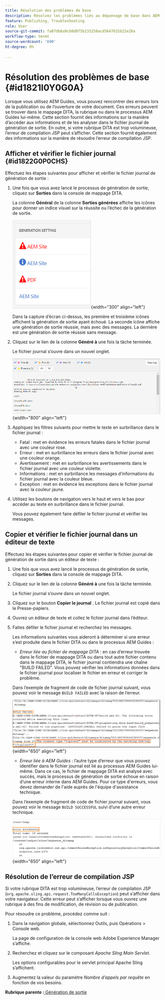 ```yaml
---
title: Résolution des problèmes de base
description: Résolvez les problèmes liés au dépannage de base dans AEM Guides. Découvrez comment afficher, copier et vérifier le fichier journal dans un éditeur de texte et résoudre les erreurs de compilation JSP.
feature: Publishing, Troubleshooting
role: User
source-git-commit: fa07db6a9cb8d8f5b133258acd5647631b22e28a
workflow-type: tm+mt
source-wordcount: '690'
ht-degree: 0%

---
```


# Résolution des problèmes de base {#id1821I0Y0G0A}

Lorsque vous utilisez AEM Guides, vous pouvez rencontrer des erreurs lors de la publication ou de l’ouverture de votre document. Ces erreurs peuvent se trouver dans le mappage DITA, la rubrique ou dans le processus AEM Guides lui-même. Cette section fournit des informations sur la manière d’accéder aux informations et de les analyser dans le fichier journal de génération de sortie. En outre, si votre rubrique DITA est trop volumineuse, l’erreur de compilation JSP peut s’afficher. Cette section fournit également des informations sur la manière de résoudre l’erreur de compilation JSP.

## Afficher et vérifier le fichier journal {#id1822G0P0CHS}

Effectuez les étapes suivantes pour afficher et vérifier le fichier journal de génération de sortie :

1. Une fois que vous avez lancé le processus de génération de sortie, cliquez sur **Sorties** dans la console de mappage DITA.

   La colonne **Général** de la colonne **Sorties générées** affiche les icônes pour donner un indice visuel sur la réussite ou l’échec de la génération de sortie.

   ![](images/output-general-settings.png){width="300" align="left"}

   Dans la capture d’écran ci-dessus, les première et troisième icônes affichent la génération de sortie ayant échoué. La seconde icône affiche une génération de sortie réussie, mais avec des messages. La dernière est une génération de sortie réussie sans message.

1. Cliquez sur le lien de la colonne **Généré à** une fois la tâche terminée.

   Le fichier journal s’ouvre dans un nouvel onglet.

   ![](images/log-file.png){width="800" align="left"}

1. Appliquez les filtres suivants pour mettre le texte en surbrillance dans le fichier journal :
   - Fatal : met en évidence les erreurs fatales dans le fichier journal avec une couleur rose.
   - Erreur : met en surbrillance les erreurs dans le fichier journal avec une couleur orange.
   - Avertissement : met en surbrillance les avertissements dans le fichier journal avec une couleur violette.
   - Informations : met en surbrillance les messages d’informations du fichier journal avec la couleur bleue.
   - Exception : met en évidence les exceptions dans le fichier journal avec la couleur jaune.
1. Utilisez les boutons de navigation vers le haut et vers le bas pour accéder au texte en surbrillance dans le fichier journal.

   Vous pouvez également faire défiler le fichier journal et vérifier les messages.


## Copier et vérifier le fichier journal dans un éditeur de texte

Effectuez les étapes suivantes pour copier et vérifier le fichier journal de génération de sortie dans un éditeur de texte :

1. Une fois que vous avez lancé le processus de génération de sortie, cliquez sur **Sorties** dans la console de mappage DITA.

1. Cliquez sur le lien de la colonne **Généré à** une fois la tâche terminée.

   Le fichier journal s’ouvre dans un nouvel onglet.

1. Cliquez sur le bouton **Copier le journal** . Le fichier journal est copié dans le Presse-papiers.
1. Ouvrez un éditeur de texte et collez le fichier journal dans l’éditeur.

1. Faites défiler le fichier journal et recherchez les messages.

   Les informations suivantes vous aideront à déterminer si une erreur s’est produite dans le fichier DITA ou dans le processus AEM Guides :

   - *Erreur liée au fichier de mappage DITA* : en cas d’erreur trouvée dans le fichier de mappage DITA ou dans tout autre fichier contenu dans le mappage DITA, le fichier journal contiendra une chaîne &quot;BUILD FAILED&quot;. Vous pouvez vérifier les informations données dans le fichier journal pour localiser le fichier en erreur et corriger le problème.

   Dans l’exemple de fragment de code de fichier journal suivant, vous pouvez voir le message `BUILD FAILED` avec la raison de l’erreur.

   ![](images/dita-error-in-log-file.png){width="650" align="left"}

   - *Erreur liée à AEM Guides* : l’autre type d’erreur que vous pouvez identifier dans le fichier journal est lié au processus AEM Guides lui-même. Dans ce cas, le fichier de mappage DITA est analysé avec succès, mais le processus de génération de sortie échoue en raison d’une erreur interne dans AEM Guides. Pour ce type d&#39;erreurs, vous devez demander de l&#39;aide auprès de l&#39;équipe d&#39;assistance technique.

   Dans l’exemple de fragment de code de fichier journal suivant, vous pouvez voir le message `BUILD SUCCESSFUL` suivi d’une autre erreur technique.

   ![](images/process-error-in-log-file.png){width="650" align="left"}


## Résolution de l’erreur de compilation JSP

Si votre rubrique DITA est trop volumineuse, l’erreur de compilation JSP \(`org.apache.sling.api.request.TooManyCallsException`\) peut s’afficher dans votre navigateur. Cette erreur peut s’afficher lorsque vous ouvrez une rubrique à des fins de modification, de révision ou de publication.

Pour résoudre ce problème, procédez comme suit :

1. Dans la navigation globale, sélectionnez Outils, puis Opérations > Console web.

   La page de configuration de la console web Adobe Experience Manager s’affiche.

1. Recherchez et cliquez sur le composant *Apache Sling Main Servlet*.

   Les options configurables pour le servlet principal Apache Sling s’affichent.

1. Augmentez la valeur du paramètre *Nombre d’appels par requête* en fonction de vos besoins.


**Rubrique parente :**[ Génération de sortie](generate-output.md)
